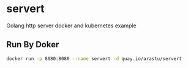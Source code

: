 # servert
Golang http server docker and kubernetes example


## Run By Doker
```sh
docker run -p 8080:8080 --name servert -d quay.io/arastu/servert
```
